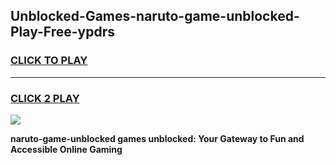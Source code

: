 
## Unblocked-Games-naruto-game-unblocked-Play-Free-ypdrs
<h3>
<a href="https://premium76.site?title=naruto-game-unblocked&ref=23A">CLICK TO PLAY</a></h3>
<hr>

<h3>
<a href="https://premium76.site?title=naruto-game-unblocked&ref=23A">CLICK 2 PLAY</a>
  
</h3>

<a href="https://premium76.site?title=naruto-game-unblocked&ref=23A"><img src="https://clearcache.store/games.png"></a>


**naruto-game-unblocked games unblocked: Your Gateway to Fun and Accessible Online Gaming**

